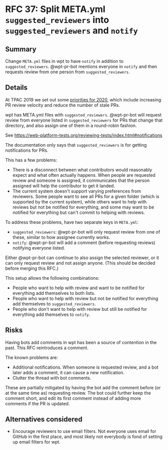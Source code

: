 # RFC 37: Split META.yml `suggested_reviewers` into `suggested_reviewers` and `notify`

## Summary

Change `META.yml` files in wpt to have `notify` in addition to `suggested_reviewers`.
@wpt-pr-bot mentions everyone in `notify` and then requests review from one person from `suggested_reviewers`.

## Details

At TPAC 2019 we set out some [priorities for 2020](https://docs.google.com/document/d/1gie7LFb6cAUfabY86MYuWM7m7ux_FaKhDkLdpz0zWkg/edit),
which include increasing PR review velocity and reduce the number of stale PRs.

wpt has META.yml files with `suggested_reviewers`. @wpt-pr-bot will request review from everyone listed in `suggested_reviewers` for PRs that change that directory, and also assign one of them in a round-robin fashion.

See https://web-platform-tests.org/reviewing-tests/index.html#notifications

The documentation only says that `suggested_reviewers` is for getting notifications for PRs.

This has a few problems:

* There is a disconnect between what contributors would reasonably expect and what often actually happens. When people are requested review and someone is assigned, it communicates that the person assigned will help the contributor to get it landed.
* The current system doesn't support varying preferences from reviewers. Some people want to see all PRs for a given folder (which is supported by the current system), while others want to help with reviews but not be notified for everything, and some may want to be notified for everything but can't commit to helping with reviews.

To address these problems, have two separate keys in `META.yml`:

* `suggested_reviewers`: @wpt-pr-bot will only request review from one of these, similar to how assignee currently works.
* `notify`: @wpt-pr-bot will add a comment (before requesting reviews) notifying everyone listed.

Either @wpt-pr-bot can continue to also assign the selected reviewer, or it can only request review and not assign anyone. (This should be decided before merging this RFC.)

This setup allows the following combinations:

* People who want to help with review and want to be notified for everything add themselves to both lists.
* People who want to help with review but not be notified for everything add themselves to `suggested_reviewers`.
* People who don't want to help with review but still be notified for everything add themselves to `notify`.

## Risks

Having bots add comments in wpt has been a source of contention in the past. This RFC reintroduces a comment.

The known problems are:

* Additional notifications. When someone is requested review, and a bot later adds a comment, it can cause a new notification.
* Clutter the thread with bot comments.

These are partially mitigated by having the bot add the comment before (or at the same time as) requesting review. The bot could further keep the comment short, and edit its first comment instead of adding more comments if the PR is updated.

## Alternatives considered

* Encourage reviewers to use email filters. Not everyone uses email for GitHub in the first place, and most likely not everybody is fond of setting up email filters for wpt.

